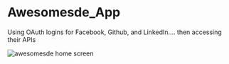 # Awesomesde_App
Using OAuth logins for Facebook, Github, and LinkedIn.... then accessing their APIs


![awesomesde home screen](https://cloud.githubusercontent.com/assets/3211658/14933219/64e53364-0e3c-11e6-90f1-5aa85d15d3a5.png)
